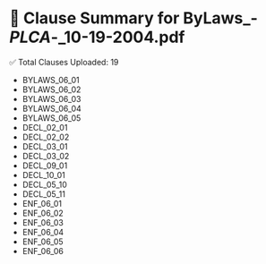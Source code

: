 # 📄 Clause Summary for ByLaws_-_PLCA_-_10-19-2004.pdf

✅ Total Clauses Uploaded: 19

- BYLAWS_06_01
- BYLAWS_06_02
- BYLAWS_06_03
- BYLAWS_06_04
- BYLAWS_06_05
- DECL_02_01
- DECL_02_02
- DECL_03_01
- DECL_03_02
- DECL_09_01
- DECL_10_01
- DECL_05_10
- DECL_05_11
- ENF_06_01
- ENF_06_02
- ENF_06_03
- ENF_06_04
- ENF_06_05
- ENF_06_06

